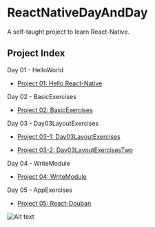 # ReactNativeDayAndDay
A self-taught project to learn React-Native.

## Project Index ##

Day 01 - HelloWorld
      
+ [Project 01: Hello React-Native](https://github.com/edagarli/ReactNativeDayAndDay/tree/master/Day01HelloWorld)

Day 02 - BasicExercises
      
+ [Project 02: BasicExercises](https://github.com/edagarli/ReactNativeDayAndDay/tree/master/Day02BasicExercises)

Day 03 - Day03LayoutExercises

+ [Project 03-1: Day03LayoutExercises](https://github.com/edagarli/ReactNativeDayAndDay/tree/master/Day03LayoutExercises)

+ [Project 03-2: Day03LayoutExercisesTwo](https://github.com/edagarli/ReactNativeDayAndDay/tree/master/Day03LayoutExercisesTwo)

Day 04 - WriteModule

+ [Project 04: WriteModule](https://github.com/edagarli/ReactNativeDayAndDay/tree/master/Day04WriteModule)

Day 05 - AppExercises

+ [Project 05: React-Douban](https://github.com/edagarli/React-Douban/)

![Alt text](https://github.com/edagarli/React-Douban/blob/master/douban.gif)
